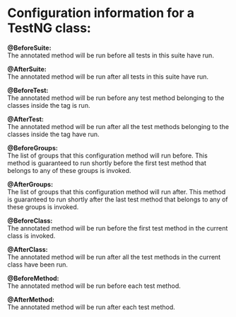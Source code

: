 # Configuration information for a TestNG class: 
<b>@BeforeSuite:</b><br>
   The annotated method will be run before all tests in this suite have run.

<b>@AfterSuite:</b><br>
   The annotated method will be run after all tests in this suite have run.<br>

<b>@BeforeTest:</b><br>
   The annotated method will be run before any test method belonging to the classes inside the <test> tag is run. <br>

<b>@AfterTest:</b><br>
   The annotated method will be run after all the test methods belonging to the classes inside the <test> tag have run.<br> 

<b>@BeforeGroups:</b><br>
   The list of groups that this configuration method will run before. This method is guaranteed to run shortly before the first test method that belongs to any of these groups is invoked. <br>

<b>@AfterGroups:</b><br>
   The list of groups that this configuration method will run after. This method is guaranteed to run shortly after the last test method that belongs to any of these groups is invoked. <br>

<b>@BeforeClass:</b><br>
   The annotated method will be run before the first test method in the current class is invoked. <br>

<b>@AfterClass:</b><br>
   The annotated method will be run after all the test methods in the current class have been run. <br>

<b>@BeforeMethod:</b> <br>
   The annotated method will be run before each test method. <br>

<b>@AfterMethod:</b><br>
   The annotated method will be run after each test method.<br>
